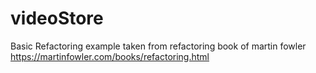 # videoStore
Basic Refactoring example taken from refactoring book of martin fowler https://martinfowler.com/books/refactoring.html
